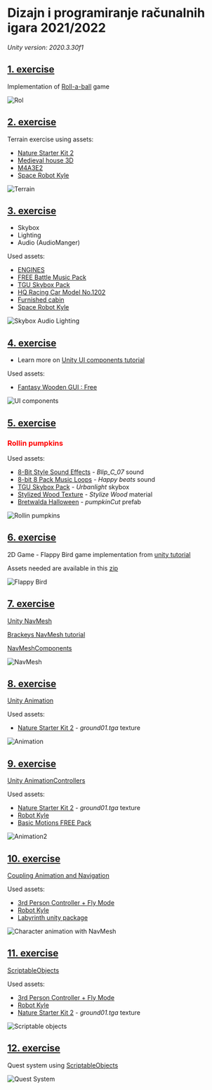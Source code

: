 # Dizajn i programiranje računalnih igara 2021/2022

*Unity version: 2020.3.30f1*





## [1. exercise](Vj_1)
Implementation of [Roll-a-ball](https://learn.unity.com/project/roll-a-ball) game


![Rol](imgs/roll_a_ball.png)






## [2. exercise](Vj_2)

Terrain exercise using assets:

- [Nature Starter Kit 2](https://assetstore.unity.com/packages/3d/environments/nature-starter-kit-2-52977)
- [Medieval house 3D](https://assetstore.unity.com/packages/3d/environments/historic/medieval-house-3d-66708)
- [M4A3E2](https://assetstore.unity.com/packages/3d/vehicles/land/m4a3e2-84358)
- [Space Robot Kyle](https://assetstore.unity.com/packages/3d/characters/robots/space-robot-kyle-4696)

![Terrain](imgs/terrain.png)







## [3. exercise](Vj_3)

- Skybox
- Lighting
- Audio (AudioManger)

Used assets:

- [ENGINES](https://assetstore.unity.com/packages/audio/sound-fx/engines-123836)
- [FREE Battle Music Pack](https://assetstore.unity.com/packages/audio/music/orchestral/free-battle-music-pack-54023)
- [TGU Skybox Pack](https://assetstore.unity.com/packages/2d/textures-materials/sky/tgu-skybox-pack-96433)
- [HQ Racing Car Model No.1202](https://assetstore.unity.com/packages/3d/vehicles/land/hq-racing-car-model-no-1202-128064)
- [Furnished cabin](https://assetstore.unity.com/packages/3d/environments/urban/furnished-cabin-71426)
- [Space Robot Kyle](https://assetstore.unity.com/packages/3d/characters/robots/space-robot-kyle-4696)



![Skybox Audio Lighting](imgs/skybox_audio_lighting.png)




## [4. exercise](Vj_4)

- Learn more on [Unity UI components tutorial](https://learn.unity.com/tutorial/ui-components)

Used assets:

- [Fantasy Wooden GUI : Free](https://assetstore.unity.com/packages/2d/gui/fantasy-wooden-gui-free-103811)



![UI components](imgs/ui_components.png)




## [5. exercise](Vj_5)

<h3 style="color:red">Rollin pumpkins</h3>



Used assets:

- [8-Bit Style Sound Effects](https://assetstore.unity.com/packages/audio/sound-fx/8-bit-style-sound-effects-68228) - *Blip_C_07* sound
- [8-bit 8 Pack Music Loops](https://assetstore.unity.com/packages/audio/music/electronic/8-bit-8-pack-music-loops-60232) - *Happy beats* sound
- [TGU Skybox Pack](https://assetstore.unity.com/packages/2d/textures-materials/sky/tgu-skybox-pack-96433) - *Urbanlight* skybox
- [Stylized Wood Texture](https://assetstore.unity.com/packages/2d/textures-materials/wood/stylized-wood-texture-153499) - *Stylize Wood* material
- [Bretwalda Halloween](https://assetstore.unity.com/packages/3d/props/food/bretwalda-halloween-74177) - *pumpkinCut* prefab



![Rollin pumpkins](imgs/rollin_pumpkins.png)




## [6. exercise](Vj_6)

2D Game - Flappy Bird game implementation from [unity tutorial](https://learn.unity.com/tutorial/live-session-making-a-flappy-bird-style-game)

Assets needed are available in this [zip](./Vj_6/flappy-bird-assets.zip)

![Flappy Bird](imgs/flappy_bird.png)





## [7. exercise](Vj_7)

[Unity NavMesh](https://docs.unity3d.com/2020.3/Documentation/Manual/Navigation.html)

[Brackeys NavMesh tutorial](https://learn.unity.com/tutorial/unity-navmesh)

[NavMeshComponents](https://github.com/Unity-Technologies/NavMeshComponents/tree/master)

![NavMesh](imgs/navmesh.png)




## [8. exercise](Vj_8)

[Unity Animation](https://docs.unity3d.com/Manual/AnimationSection.html)

Used assets:

- [Nature Starter Kit 2](https://assetstore.unity.com/packages/3d/environments/nature-starter-kit-2-52977) - *ground01.tga* texture

![Animation](imgs/animation_1.png)





## [9. exercise](Vj_9)

[Unity AnimationControllers](https://docs.unity3d.com/Manual/AnimatorControllers.html)

Used assets:

- [Nature Starter Kit 2](https://assetstore.unity.com/packages/3d/environments/nature-starter-kit-2-52977) - *ground01.tga* texture
- [Robot Kyle](https://assetstore.unity.com/packages/3d/characters/robots/space-robot-kyle-4696)
- [Basic Motions FREE Pack](https://assetstore.unity.com/packages/3d/animations/basic-motions-free-pack-154271)

![Animation2](imgs/animation_2.png)





## [10. exercise](Vj_10)

[Coupling Animation and Navigation](https://docs.unity3d.com/Manual/nav-CouplingAnimationAndNavigation.html)

Used assets:

- [3rd Person Controller + Fly Mode](https://assetstore.unity.com/packages/templates/systems/3rd-person-controller-fly-mode-28647)
- [Robot Kyle](https://assetstore.unity.com/packages/3d/characters/robots/space-robot-kyle-4696)
- [Labyrinth unity package](./Vj_10/Labirint.unitypackage)

![Character animation with NavMesh](imgs/char_navmesh.png)




## [11. exercise](Vj_11)


[ScriptableObjects](https://docs.unity3d.com/ScriptReference/ScriptableObject.html)

Used assets:

- [3rd Person Controller + Fly Mode](https://assetstore.unity.com/packages/templates/systems/3rd-person-controller-fly-mode-28647)
- [Robot Kyle](https://assetstore.unity.com/packages/3d/characters/robots/space-robot-kyle-4696)
- [Nature Starter Kit 2](https://assetstore.unity.com/packages/3d/environments/nature-starter-kit-2-52977) - *ground01.tga* texture

![Scriptable objects](imgs/scriptable_objects.png)



## [12. exercise](Vj_12)

Quest system using [ScriptableObjects](https://docs.unity3d.com/ScriptReference/ScriptableObject.html)


![Quest System](imgs/quest_system.png)
